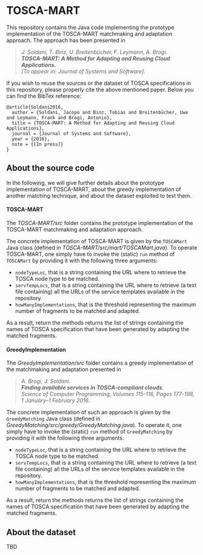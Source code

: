 # TOSCA-MART
This repository contains the Java code implementing the prototype implementation of the TOSCA-MART matchmaking and adaptation approach. The approach has been presented in 
> _J. Soldani, T. Binz, U. Breitenbücher, F. Leymann, A. Brogi. <br>
> **TOSCA-MART: A Method for Adapting and Reusing Cloud Applications.** <br>
> [To appear in: Journal of Systems and Software]._ 

If you wish to reuse the sources or the dataset of TOSCA specifications in this repository, please properly 
cite the above mentioned paper. Below you can find the BibTex reference:
```
@article{Soldani2016,
  author = {Soldani, Jacopo and Binz, Tobias and Breitenbücher, Uwe and Leymann, Frank and Brogi, Antonio},
  title = {TOSCA-MART: A Method for Adapting and Reusing Cloud Applications},
  journal = {Journal of Systems and Software},
  year = {2016},
  note = {[In press]}
}
```

## About the source code
In the following, we will give further details about the prototype implementation of TOSCA-MART, about the greedy
implementation of another matching technique, and about the dataset exploited to test them. 

#### TOSCA-MART
The _TOSCA-MART/src_ folder contains the prototype implementation of the TOSCA-MART matchmaking and adaptation approach. 

The concrete implementation of TOSCA-MART is given by the ```TOSCAMart``` Java class (defined in
_TOSCA-MART/src/mart/TOSCAMart.java_). To operate TOSCA-MART, one simply have to invoke the (static) ```run``` method of ```TOSCAMart``` by providing it with the
following three arguments:
- ```nodeTypeLoc```, that is a string containing the URL where to retrieve the TOSCA node type to be matched.
- ```servTempLocs```, that is a string containing the URL where to retrieve (a text file containing) all the URLs of the service templates available in the repository. 
- ```howManyImplementations```, that is the threshold representing the maximum number of fragments to be matched and adapted.

As a result, return the methods returns the list of strings containing the names of TOSCA specification that have been generated by adapting the matched fragments.

#### GreedyImplementation
The _GreedyImplementation/src_ folder contains a greedy implementation of the matchmaking and adaptation presented in 
> _A. Brogi, J. Soldani. <br> 
> **Finding available services in TOSCA-compliant clouds**. <br> 
> Science of Computer Programming, Volumes 115–116, Pages 177-198, 1 January–1 February 2016_.

The concrete implementation of such an approach is given by the ```GreedyMatching``` Java class (defined in _GreedyMatching/src/greedy/GreedyMatching.java_). To operate it, one simply have to invoke the (static) ```run``` method of ```GreedyMatching``` by providing it with the following three arguments:
- ```nodeTypeLoc```, that is a string containing the URL where to retrieve the TOSCA node type to be matched.
- ```servTempLocs```, that is a string containing the URL where to retrieve (a text file containing) all the URLs of the service templates available in the repository. 
- ```howManyImplementations```, that is the threshold representing the maximum number of fragments to be matched and adapted.

As a result, return the methods returns the list of strings containing the names of TOSCA specification that have been generated by adapting the matched fragments.

## About the dataset
TBD
